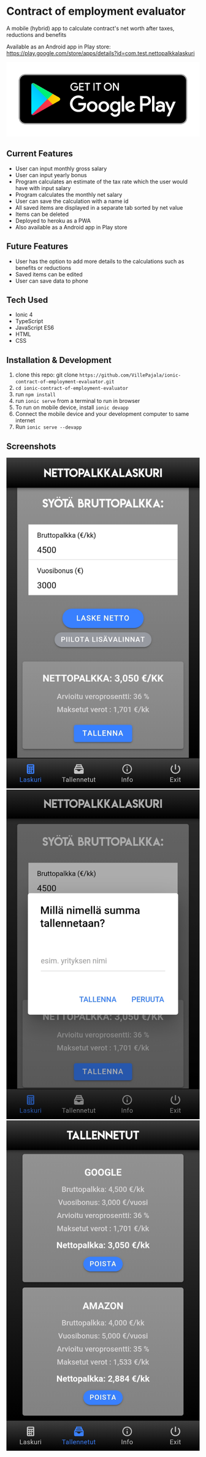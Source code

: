 # Contract of employment evaluator

A mobile (hybrid) app to calculate contract's net worth after taxes, reductions and benefits

Available as an Android app in Play store: https://play.google.com/store/apps/details?id=com.test.nettopalkkalaskuri

[![Nettopalkkalaskuri](src/assets/img/play.png)](https://play.google.com/store/apps/details?id=com.test.nettopalkkalaskuri)

## Current Features

* User can input monthly gross salary
* User can input yearly bonus
* Program calculates an estimate of the tax rate which the user would have with input salary
* Program calculates the monthly net salary
* User can save the calculation with a name id
* All saved items are displayed in a separate tab sorted by net value
* Items can be deleted
* Deployed to heroku as a PWA
* Also available as a Android app in Play store

## Future Features

* User has the option to add more details to the calculations such as benefits or reductions
* Saved items can be edited
* User can save data to phone

## Tech Used

* Ionic 4
* TypeScript
* JavaScript ES6
* HTML
* CSS

## Installation & Development
1. clone this repo: git clone `https://github.com/VillePajala/ionic-contract-of-employment-evaluator.git`
2. `cd ionic-contract-of-employment-evaluator`
3. run `npm install`
4. run `ionic serve` from a terminal to run in browser
5. To run on mobile device, install `ionic devapp`
6. Connect the mobile device and your development computer to same internet
7. Run `ionic serve --devapp`

## Screenshots

![](src/assets/img/screenshot1.jpg)
![](src/assets/img/screenshot2.jpg)
![](src/assets/img/screenshot3.jpg)

